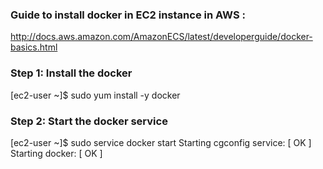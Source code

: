 ### Guide to install docker in EC2 instance in AWS :

http://docs.aws.amazon.com/AmazonECS/latest/developerguide/docker-basics.html

### Step 1: Install the docker 

[ec2-user ~]$ sudo yum install -y docker

### Step 2: Start the docker service 

[ec2-user ~]$ sudo service docker start
Starting cgconfig service:                                 [  OK  ]
Starting docker:	                                   [  OK  ]
